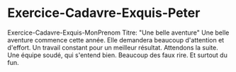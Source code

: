 # Exercice-Cadavre-Exquis-Peter
Exercice-Cadavre-Exquis-MonPrenom
Titre: "Une belle aventure"
Une belle aventure commence cette année.
Elle demandera beaucoup d'attention et d'effort.
Un travail constant pour un meilleur résultat.
Attendons la suite.
Une équipe soudé, qui s'entend bien.
Beaucoup des faux rire.
Et surtout du fun.
